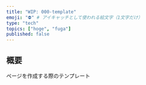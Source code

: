 ```yaml
---
title: "WIP: 000-template"
emoji: "⛔" # アイキャッチとして使われる絵文字（1文字だけ）
type: "tech"
topics: ["hoge", "fuga"]
published: false
---
```


## 概要

ページを作成する際のテンプレート
